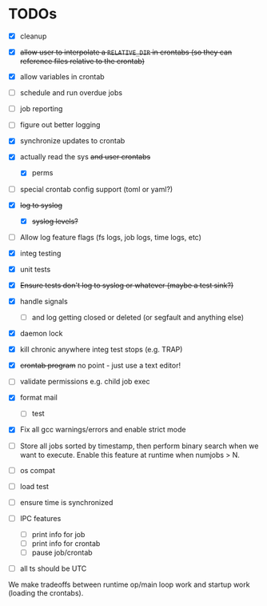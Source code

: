 # TODOs

- [x] cleanup
- [x] ~~allow user to interpolate a `RELATIVE_DIR` in crontabs (so they can reference files relative to the crontab)~~
- [x] allow variables in crontab
- [ ] schedule and run overdue jobs
- [ ] job reporting
- [ ] figure out better logging
- [x] synchronize updates to crontab
- [x] actually read the sys ~~and user crontabs~~
  - [x] perms
- [ ] special crontab config support (toml or yaml?)
- [x] ~~log to syslog~~
  - [x] ~~syslog levels?~~
- [ ] Allow log feature flags (fs logs, job logs, time logs, etc)
- [x] integ testing
- [x] unit tests
- [x] ~~Ensure tests don't log to syslog or whatever (maybe a test sink?)~~
- [x] handle signals
  - [ ] and log getting closed or deleted (or segfault and anything else)
- [x] daemon lock
- [x] kill chronic anywhere integ test stops (e.g. TRAP)
- [x] ~~crontab program~~ no point - just use a text editor!
- [ ] validate permissions e.g. child job exec
- [x] format mail
  - [ ] test
- [x] Fix all gcc warnings/errors and enable strict mode
- [ ] Store all jobs sorted by timestamp, then perform binary search when we want to execute. Enable this feature at runtime when numjobs > N.
- [ ] os compat
- [ ] load test
- [ ] ensure time is synchronized
- [ ] IPC features
  - [ ] print info for job <id>
  - [ ] print info for crontab <id>
  - [ ] pause job/crontab <id>
- [ ] all ts should be UTC


We make tradeoffs between runtime op/main loop work and startup work (loading the crontabs).
